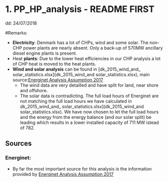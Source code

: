 



# 1. PP\_HP\_analysis - README FIRST
dd: 24/07/2018

#Remarks: 
- **Electricity**: Denmark has a lot of CHPs, wind and some solar. The non-CHP power plants are nearly absent. Only a back-up of 570MW ancillary diesel engine plants is present. 
- Heat **plants**: Due to the lower heat efficiencies in our CHP analysis a lot of CHP heat is moved to the heat plants. 
- **Wind and solar analysis** can be found in [dk\_2015\_wind\_and\_ solar\_statistics.xlsx](dk_2015_wind_and solar_statistics.xlsx), main source:[Energinet Analysis Assumption 2017](2017_Energinet_Analysis_Assumptions_2017.xlsx) 
	- The wind data are very detailled and have split for land, near shore and offshore.
	- The solar data is contradicting. The full load hours of Energinet are not matching the full load hours we have calculated in dk\_2015\_wind\_and\_ solar\_statistics.xlsx](dk_2015_wind_and solar_statistics.xlsx). We have now chosen to let the full load hours and the energy from the energy balance (and our solar split) be leading which results in a lower installed capacity of 711 MW istead of 782. 


## Sources
### Energinet: 
- By far the most important source for this analysis is the information provided by [Energinet Analysis Assumption 2017](2017_Energinet_Analysis_Assumptions_2017.xlsx) 


